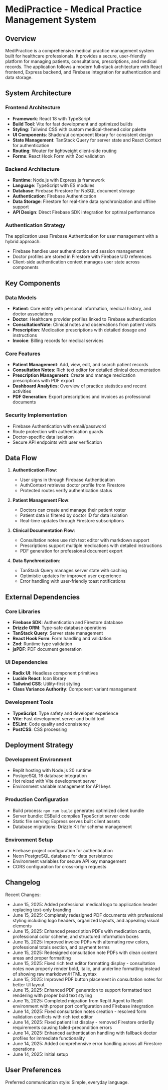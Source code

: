 # MediPractice - Medical Practice Management System

## Overview

MediPractice is a comprehensive medical practice management system built for healthcare professionals. It provides a secure, user-friendly platform for managing patients, consultations, prescriptions, and medical records. The application follows a modern full-stack architecture with React frontend, Express backend, and Firebase integration for authentication and data storage.

## System Architecture

### Frontend Architecture
- **Framework**: React 18 with TypeScript
- **Build Tool**: Vite for fast development and optimized builds
- **Styling**: Tailwind CSS with custom medical-themed color palette
- **UI Components**: Shadcn/ui component library for consistent design
- **State Management**: TanStack Query for server state and React Context for authentication
- **Routing**: Wouter for lightweight client-side routing
- **Forms**: React Hook Form with Zod validation

### Backend Architecture
- **Runtime**: Node.js with Express.js framework
- **Language**: TypeScript with ES modules
- **Database**: Firebase Firestore for NoSQL document storage
- **Authentication**: Firebase Authentication
- **Data Storage**: Firestore for real-time data synchronization and offline support
- **API Design**: Direct Firebase SDK integration for optimal performance

### Authentication Strategy
The application uses Firebase Authentication for user management with a hybrid approach:
- Firebase handles user authentication and session management
- Doctor profiles are stored in Firestore with Firebase UID references
- Client-side authentication context manages user state across components

## Key Components

### Data Models
- **Patient**: Core entity with personal information, medical history, and doctor associations
- **Doctor**: Healthcare provider profiles linked to Firebase authentication
- **ConsultationNote**: Clinical notes and observations from patient visits
- **Prescription**: Medication prescriptions with detailed dosage and instructions
- **Invoice**: Billing records for medical services

### Core Features
- **Patient Management**: Add, view, edit, and search patient records
- **Consultation Notes**: Rich text editor for detailed clinical documentation
- **Prescription Management**: Create and manage medication prescriptions with PDF export
- **Dashboard Analytics**: Overview of practice statistics and recent activities
- **PDF Generation**: Export prescriptions and invoices as professional documents

### Security Implementation
- Firebase Authentication with email/password
- Route protection with authentication guards
- Doctor-specific data isolation
- Secure API endpoints with user verification

## Data Flow

1. **Authentication Flow**:
   - User signs in through Firebase Authentication
   - AuthContext retrieves doctor profile from Firestore
   - Protected routes verify authentication status

2. **Patient Management Flow**:
   - Doctors can create and manage their patient roster
   - Patient data is filtered by doctor ID for data isolation
   - Real-time updates through Firestore subscriptions

3. **Clinical Documentation Flow**:
   - Consultation notes use rich text editor with markdown support
   - Prescriptions support multiple medications with detailed instructions
   - PDF generation for professional document export

4. **Data Synchronization**:
   - TanStack Query manages server state with caching
   - Optimistic updates for improved user experience
   - Error handling with user-friendly toast notifications

## External Dependencies

### Core Libraries
- **Firebase SDK**: Authentication and Firestore database
- **Drizzle ORM**: Type-safe database operations
- **TanStack Query**: Server state management
- **React Hook Form**: Form handling and validation
- **Zod**: Runtime type validation
- **jsPDF**: PDF document generation

### UI Dependencies
- **Radix UI**: Headless component primitives
- **Lucide React**: Icon library
- **Tailwind CSS**: Utility-first styling
- **Class Variance Authority**: Component variant management

### Development Tools
- **TypeScript**: Type safety and developer experience
- **Vite**: Fast development server and build tool
- **ESLint**: Code quality and consistency
- **PostCSS**: CSS processing

## Deployment Strategy

### Development Environment
- Replit hosting with Node.js 20 runtime
- PostgreSQL 16 database integration
- Hot reload with Vite development server
- Environment variable management for API keys

### Production Configuration
- Build process: `npm run build` generates optimized client bundle
- Server bundle: ESBuild compiles TypeScript server code
- Static file serving: Express serves built client assets
- Database migrations: Drizzle Kit for schema management

### Environment Setup
- Firebase project configuration for authentication
- Neon PostgreSQL database for data persistence
- Environment variables for secure API key management
- CORS configuration for cross-origin requests

## Changelog

Recent Changes:
- June 15, 2025: Added professional medical logo to application header replacing text-only branding
- June 15, 2025: Completely redesigned PDF documents with professional styling including logo headers, organized layouts, and appealing visual elements
- June 15, 2025: Enhanced prescription PDFs with medication cards, professional color scheme, and structured information boxes
- June 15, 2025: Improved invoice PDFs with alternating row colors, professional totals section, and payment terms
- June 15, 2025: Redesigned consultation note PDFs with clean content areas and proper formatting
- June 15, 2025: Fixed rich text editor formatting display - consultation notes now properly render bold, italic, and underline formatting instead of showing raw markdown/HTML syntax
- June 15, 2025: Improved PDF button placement in consultation notes for better UI layout
- June 15, 2025: Enhanced PDF generation to support formatted text rendering with proper bold text styling
- June 15, 2025: Completed migration from Replit Agent to Replit environment with proper port configuration and Firebase integration
- June 14, 2025: Fixed consultation notes creation - resolved form validation conflicts with rich text editor
- June 14, 2025: Fixed patient list display - removed Firestore orderBy requirements causing failed-precondition errors
- June 14, 2025: Enhanced authentication handling with fallback doctor profiles for immediate functionality
- June 14, 2025: Added comprehensive error handling across all Firestore operations
- June 14, 2025: Initial setup

## User Preferences

Preferred communication style: Simple, everyday language.